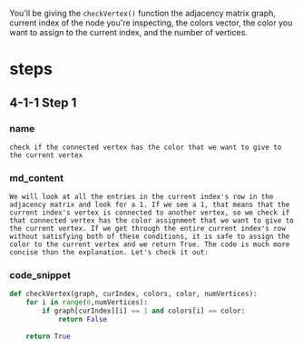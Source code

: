 <!-- title={checkVertex()} -->

<!-- concepts={Backtracking Search, Lists, For Loops} -->

<!--badges={Python:15,Algorithms:60}-->

You'll be giving the `checkVertex()` function the adjacency matrix graph, current index of the node you're inspecting, the colors vector, the color you want to assign to the current index, and the number of vertices. 
# steps

## 4-1-1 Step 1

### name
```
check if the connected vertex has the color that we want to give to the current vertex
```
### md_content
```
We will look at all the entries in the current index's row in the adjacency matrix and look for a 1. If we see a 1, that means that the current index's vertex is connected to another vertex, so we check if that connected vertex has the color assignment that we want to give to the current vertex. If we get through the entire current index's row without satisfying both of these conditions, it is safe to assign the color to the current vertex and we return True. The code is much more concise than the explanation. Let's check it out:
```

### code_snippet
```Python
def checkVertex(graph, curIndex, colors, color, numVertices):
    for i in range(0,numVertices):
        if graph[curIndex][i] == 1 and colors[i] == color:
            return False
        
   	return True
```

